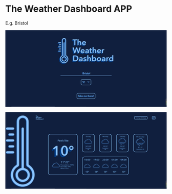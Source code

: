 # The Weather Dashboard APP

E.g. Bristol

![The Weather Dashboard](/screenshots/p1.png?raw=true "The Weather Dashboard page1")

![The Weather Dashboard](/screenshots/p2.png?raw=true "The Weather Dashboard page2")
